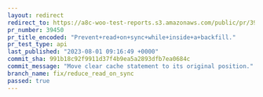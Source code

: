 ```yaml
---
layout: redirect
redirect_to: https://a8c-woo-test-reports.s3.amazonaws.com/public/pr/39450/api/index.html
pr_number: 39450
pr_title_encoded: "Prevent+read+on+sync+while+inside+a+backfill."
pr_test_type: api
last_published: "2023-08-01 09:16:49 +0000"
commit_sha: 991b18c92f9911d37f4b9ea5a2893dfb7ea0684c
commit_message: "Move clear cache statement to its original position."
branch_name: fix/reduce_read_on_sync
passed: true
---
```

